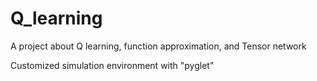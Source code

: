 # Q_learning
A project about Q learning, function approximation, and Tensor network

Customized simulation environment with "pyglet"
